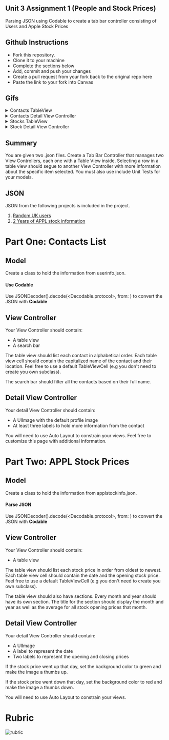 ## Unit 3 Assignment 1 (People and Stock Prices)
Parsing JSON using Codable to create a tab bar controller consisting of Users and Apple Stock Prices

## Github Instructions
- Fork this repository.
- Clone it to your machine
- Complete the sections below
- Add, commit and push your changes
- Create a pull request from your fork back to the original repo here
- Paste the link to your fork into Canvas

## Gifs

<details>
<summary>Contacts TableView</summary>
<img src="https://github.com/joinpursuit/Pursuit-Core-iOS-Unit3-Assignment1/blob/master/gifs/gif1.gif"/>
</details>

<details>
<summary>Contacts Detail View Controller</summary>
<img src="https://github.com/joinpursuit/Pursuit-Core-iOS-Unit3-Assignment1/blob/master/gifs/gif2.gif"/>
</details>

<details>
<summary>Stocks TableView</summary>
<img src="https://github.com/joinpursuit/Pursuit-Core-iOS-Unit3-Assignment1/blob/master/gifs/gif3.gif"/>
</details>

<details>
<summary>Stock Detail View Controller</summary>
<img src="https://github.com/joinpursuit/Pursuit-Core-iOS-Unit3-Assignment1/blob/master/gifs/gif4.gif"/>
</details>

## Summary

You are given two .json files.  Create a Tab Bar Controller that manages two View Controllers, each one with a Table View inside.  Selecting a row in a table view should segue to another View Controller with more information about the specific item selected.  You must also use include Unit Tests for your models.

## JSON

JSON from the following projects is included in the project.

1. [Random UK users](https://randomuser.me/documentation)
2. [2 Years of APPL stock information](https://api.iextrading.com/1.0/stock/aapl/chart/2y)

# Part One: Contacts List

## Model

Create a class to hold the information from userinfo.json.

#### Use Codable

Use JSONDecoder().decode(<Decodable.protocol>, from: <Data>) to convert the JSON with **Codable**


## View Controller

Your View Controller should contain:

- A table view
- A search bar

The table view should list each contact in alphabetical order.  Each table view cell should contain the capitalized name of the contact and their location.  Feel free to use a default TableViewCell (e.g you don't need to create you own subclass).

The search bar should filter all the contacts based on their full name.

## Detail View Controller

Your detail View Controller should contain:

- A UIImage with the default profile image
- At least three labels to hold more information from the contact

You will need to use Auto Layout to constrain your views.  Feel free to customize this page with additional information.


# Part Two: APPL Stock Prices

## Model

Create a class to hold the information from applstockinfo.json.

#### Parse JSON

Use JSONDecoder().decode(<Decodable.protocol>, from: <Data>) to convert the JSON with **Codable**


## View Controller

Your View Controller should contain:

- A table view

The table view should list each stock price in order from oldest to newest.  Each table view cell should contain the date and the opening stock price.  Feel free to use a default TableViewCell (e.g you don't need to create you own subclass).

The table view should also have sections.  Every month and year should have its own section.  The title for the section should display the month and year as well as the average for all stock opening prices that month.

## Detail View Controller

Your detail View Controller should contain:

- A UIImage
- A label to represent the date
- Two labels to represent the opening and closing prices

If the stock price went up that day, set the background color to green and make the image a thumbs up.

If the stock price went down that day, set the background color to red and make the image a thumbs down.

You will need to use Auto Layout to constrain your views.

# Rubric

![rubric](./gifs/stocksRubric.png)

